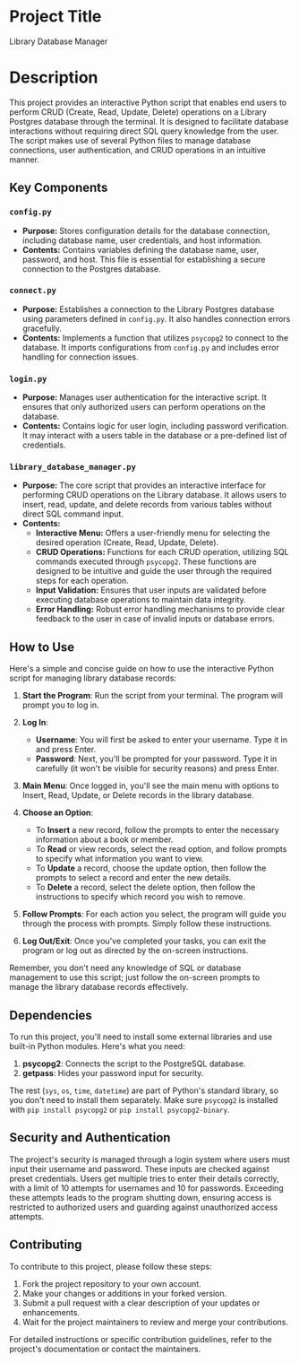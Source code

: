 # Project Title
Library Database Manager

# Description
This project provides an interactive Python script that enables end users to perform CRUD (Create, Read, Update, Delete) operations on a Library Postgres database through the terminal. It is designed to facilitate database interactions without requiring direct SQL query knowledge from the user. The script makes use of several Python files to manage database connections, user authentication, and CRUD operations in an intuitive manner.

## Key Components

### `config.py`
- **Purpose:** Stores configuration details for the database connection, including database name, user credentials, and host information.
- **Contents:** Contains variables defining the database name, user, password, and host. This file is essential for establishing a secure connection to the Postgres database.

### `connect.py`
- **Purpose:** Establishes a connection to the Library Postgres database using parameters defined in `config.py`. It also handles connection errors gracefully.
- **Contents:** Implements a function that utilizes `psycopg2` to connect to the database. It imports configurations from `config.py` and includes error handling for connection issues.

### `login.py`
- **Purpose:** Manages user authentication for the interactive script. It ensures that only authorized users can perform operations on the database.
- **Contents:** Contains logic for user login, including password verification. It may interact with a users table in the database or a pre-defined list of credentials.

### `library_database_manager.py`
- **Purpose:** The core script that provides an interactive interface for performing CRUD operations on the Library database. It allows users to insert, read, update, and delete records from various tables without direct SQL command input.
- **Contents:** 
  - **Interactive Menu:** Offers a user-friendly menu for selecting the desired operation (Create, Read, Update, Delete).
  - **CRUD Operations:** Functions for each CRUD operation, utilizing SQL commands executed through `psycopg2`. These functions are designed to be intuitive and guide the user through the required steps for each operation.
  - **Input Validation:** Ensures that user inputs are validated before executing database operations to maintain data integrity.
  - **Error Handling:** Robust error handling mechanisms to provide clear feedback to the user in case of invalid inputs or database errors.

## How to Use
Here's a simple and concise guide on how to use the interactive Python script for managing library database records:

1. **Start the Program**: Run the script from your terminal. The program will prompt you to log in.

2. **Log In**:
   - **Username**: You will first be asked to enter your username. Type it in and press Enter.
   - **Password**: Next, you'll be prompted for your password. Type it in carefully (it won't be visible for security reasons) and press Enter.

3. **Main Menu**: Once logged in, you'll see the main menu with options to Insert, Read, Update, or Delete records in the library database.

4. **Choose an Option**:
   - To **Insert** a new record, follow the prompts to enter the necessary information about a book or member.
   - To **Read** or view records, select the read option, and follow prompts to specify what information you want to view.
   - To **Update** a record, choose the update option, then follow the prompts to select a record and enter the new details.
   - To **Delete** a record, select the delete option, then follow the instructions to specify which record you wish to remove.

5. **Follow Prompts**: For each action you select, the program will guide you through the process with prompts. Simply follow these instructions.

6. **Log Out/Exit**: Once you've completed your tasks, you can exit the program or log out as directed by the on-screen instructions.

Remember, you don't need any knowledge of SQL or database management to use this script; just follow the on-screen prompts to manage the library database records effectively.

## Dependencies
To run this project, you'll need to install some external libraries and use built-in Python modules. Here's what you need:

1. **psycopg2**: Connects the script to the PostgreSQL database.
2. **getpass**: Hides your password input for security.

The rest (`sys`, `os`, `time`, `datetime`) are part of Python's standard library, so you don't need to install them separately. Make sure `psycopg2` is installed with `pip install psycopg2` or `pip install psycopg2-binary`.

## Security and Authentication
The project's security is managed through a login system where users must input their username and password. These inputs are checked against preset credentials. Users get multiple tries to enter their details correctly, with a limit of 10 attempts for usernames and 10 for passwords. Exceeding these attempts leads to the program shutting down, ensuring access is restricted to authorized users and guarding against unauthorized access attempts.

## Contributing
To contribute to this project, please follow these steps: 

1. Fork the project repository to your own account.
2. Make your changes or additions in your forked version.
3. Submit a pull request with a clear description of your updates or enhancements.
4. Wait for the project maintainers to review and merge your contributions.

For detailed instructions or specific contribution guidelines, refer to the project's documentation or contact the maintainers.